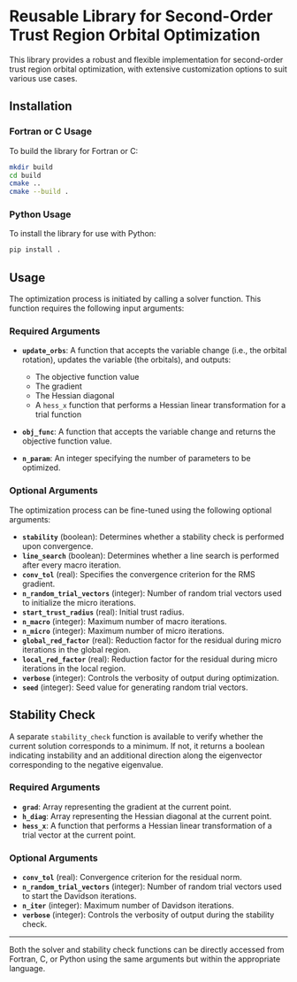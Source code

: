 # Reusable Library for Second-Order Trust Region Orbital Optimization

This library provides a robust and flexible implementation for second-order trust region orbital optimization, with extensive customization options to suit various use cases.

## Installation

### Fortran or C Usage
To build the library for Fortran or C:

```sh
mkdir build
cd build
cmake ..
cmake --build .
```

### Python Usage
To install the library for use with Python:

```sh
pip install .
```

## Usage

The optimization process is initiated by calling a solver function. This function requires the following input arguments:

### Required Arguments

- **`update_orbs`**: A function that accepts the variable change (i.e., the orbital rotation), updates the variable (the orbitals), and outputs:
  - The objective function value
  - The gradient
  - The Hessian diagonal
  - A `hess_x` function that performs a Hessian linear transformation for a trial function

- **`obj_func`**: A function that accepts the variable change and returns the objective function value.
- **`n_param`**: An integer specifying the number of parameters to be optimized.

### Optional Arguments
The optimization process can be fine-tuned using the following optional arguments:

- **`stability`** (boolean): Determines whether a stability check is performed upon convergence.
- **`line_search`** (boolean): Determines whether a line search is performed after every macro iteration.
- **`conv_tol`** (real): Specifies the convergence criterion for the RMS gradient.
- **`n_random_trial_vectors`** (integer): Number of random trial vectors used to initialize the micro iterations.
- **`start_trust_radius`** (real): Initial trust radius.
- **`n_macro`** (integer): Maximum number of macro iterations.
- **`n_micro`** (integer): Maximum number of micro iterations.
- **`global_red_factor`** (real): Reduction factor for the residual during micro iterations in the global region.
- **`local_red_factor`** (real): Reduction factor for the residual during micro iterations in the local region.
- **`verbose`** (integer): Controls the verbosity of output during optimization.
- **`seed`** (integer): Seed value for generating random trial vectors.

## Stability Check
A separate `stability_check` function is available to verify whether the current solution corresponds to a minimum. If not, it returns a boolean indicating instability and an additional direction along the eigenvector corresponding to the negative eigenvalue.

### Required Arguments

- **`grad`**: Array representing the gradient at the current point.
- **`h_diag`**: Array representing the Hessian diagonal at the current point.
- **`hess_x`**: A function that performs a Hessian linear transformation of a trial vector at the current point.

### Optional Arguments

- **`conv_tol`** (real): Convergence criterion for the residual norm.
- **`n_random_trial_vectors`** (integer): Number of random trial vectors used to start the Davidson iterations.
- **`n_iter`** (integer): Maximum number of Davidson iterations.
- **`verbose`** (integer): Controls the verbosity of output during the stability check.

---
Both the solver and stability check functions can be directly accessed from Fortran, C, or Python using the same arguments but within the appropriate language.
